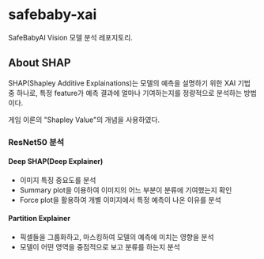 # safebaby-xai
SafeBabyAI Vision 모델 분석 레포지토리.

## About SHAP
SHAP(Shapley Additive Explainations)는 모델의 예측을 설명하기 위한 XAI 기법 중 하나로, 특정 feature가 예측 결과에 얼마나 기여하는지를 정량적으로 분석하는 방법이다.</br>

게임 이론의 "Shapley Value"의 개념을 사용하였다.

### ResNet50 분석

#### Deep SHAP(Deep Explainer)
- 이미지 특징 중요도를 분석
- Summary plot을 이용하여 이미지의 어느 부분이 분류에 기여했는지 확인
- Force plot을 활용하여 개별 이미지에서 특정 예측이 나온 이유를 분석

#### Partition Explainer
- 픽셀들을 그룹화하고, 마스킹하여 모델의 예측에 미치는 영향을 분석
- 모델이 어떤 영역을 중점적으로 보고 분류를 하는지 분석

